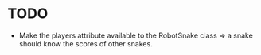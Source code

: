 # TODO

- Make the players attribute available to the RobotSnake class => a snake should know the scores of other snakes.
